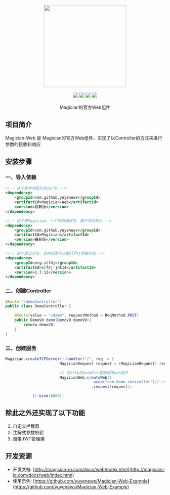 <br/>

<div align=center>
<img width="260px;" src="http://magician-io.com/img/logo-white.png"/>
</div>

<br/>

<div align=center>

<img src="https://img.shields.io/badge/licenes-MIT-brightgreen.svg"/>
<img src="https://img.shields.io/badge/jdk-11+-brightgreen.svg"/>
<img src="https://img.shields.io/badge/maven-3.5.4+-brightgreen.svg"/>
<img src="https://img.shields.io/badge/release-master-brightgreen.svg"/>

</div>
<br/>

<div align=center>
Magician的官方Web组件
</div>


## 项目简介

Magician-Web 是 Magician的官方Web组件，实现了以Controller的方式来进行参数的接收和响应

## 安装步骤

### 一、导入依赖

```xml
<!-- 这个是本项目打的jar包 -->
<dependency>
    <groupId>com.github.yuyenews</groupId>
    <artifactId>Magician-Web</artifactId>
    <version>最新版</version>
</dependency>

<!-- 这个是Magician，一个网络编程包，属于项目核心 -->
<dependency>
    <groupId>com.github.yuyenews</groupId>
    <artifactId>Magician</artifactId>
    <version>最新版</version>
</dependency>

<!-- 这个是日志包，支持任意可以跟slf4j桥接的包 -->
<dependency>
    <groupId>org.slf4j</groupId>
    <artifactId>slf4j-jdk14</artifactId>
    <version>1.7.12</version>
</dependency>
```
### 二、创建Controller
```java
@Route("/demoController")
public class DemoController {

    @Route(value = "/demo", requestMethod = ReqMethod.POST)
    public DemoVO demo(DemoVO demoVO){
        return demoVO;
    }
}
```

### 三、创建服务
```java
Magician.createTCPServer().handler("/", req -> {
                        MagicianRequest request = (MagicianRequest) req;

                        // 在http的handler里面调用web组件
                        MagicianWeb.createWeb()
                                      .scan("com.demo.controller")// controller和拦截器所在的包名
                                      .request(request);

            }).bind(8080);
```
## 除此之外还实现了以下功能

1. 自定义拦截器
2. 注解式参数校验
3. 自带JWT管理类

## 开发资源
- 开发文档: [http://magician-io.com/docs/web/index.html](http://magician-io.com/docs/web/index.html)
- 使用示例: [https://github.com/yuyenews/Magician-Web-Example](https://github.com/yuyenews/Magician-Web-Example)